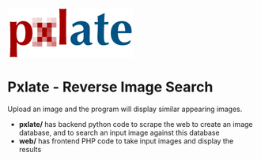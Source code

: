 ![picture](logos/logo.png)

# Pxlate - Reverse Image Search
Upload an image and the program will display similar appearing images.

* **pxlate/** has backend python code to scrape the web to create an image database, and to search an input image against this database
* **web/** has frontend PHP code to take input images and display the results
